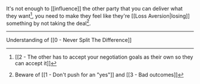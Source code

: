 It's not enough to [[influence]] the other party that you can deliver what they want[^1], you need to make they feel like they're [[Loss Aversion|losing]] something by not taking the deal[^2].

---

Understanding of [[0 - Never Split The Difference]]

[^1]: [[2 - The other has to accept your negotiation goals as their own so they can accept it]]

[^2]: Beware of [[1 - Don't push for an "yes"]] and [[3 - Bad outcomes]]
